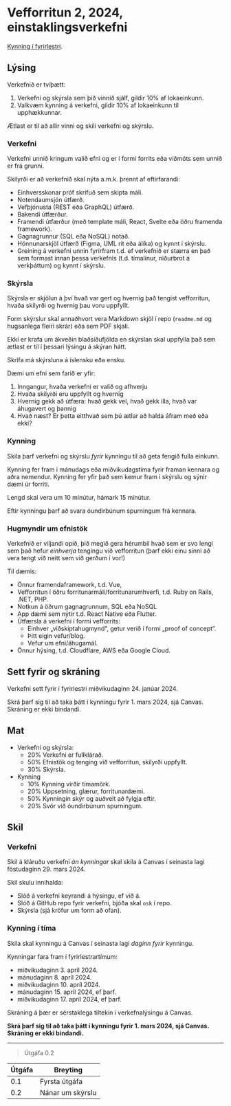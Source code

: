 # Vefforritun 2, 2024, einstaklingsverkefni

[Kynning í fyrirlestri](https://youtu.be/xC0uXvLa9DE).

## Lýsing

Verkefnið er tvíþætt:

1. Verkefni og skýrsla sem þið vinnið sjálf, gildir 10% af lokaeinkunn.
2. Valkvæm kynning á verkefni, gildir 10% af lokaeinkunn til upphækkunnar.

Ætlast er til að allir vinni og skili verkefni og skýrslu.

### Verkefni

Verkefni unnið kringum valið efni og er í formi forrits eða viðmóts sem unnið er frá grunni.

Skilyrði er að verkefnið skal nýta a.m.k. þrennt af eftirfarandi:

- Einhversskonar próf skrifuð sem skipta máli.
- Notendaumsjón útfærð.
- Vefþjónusta (REST eða GraphQL) útfærð.
- Bakendi útfærður.
- Framendi útfærður (með template máli, React, Svelte eða öðru framenda framework).
- Gagnagrunnur (SQL eða NoSQL) notað.
- Hönnunarskjöl útfærð (Figma, UML rit eða álíka) og kynnt í skýrslu.
- Greining á verkefni unnin fyrirfram t.d. ef verkefnið er stærra en það sem formast innan þessa verkefnis (t.d. tímalínur, niðurbrot á verkþáttum) og kynnt í skýrslu.

### Skýrsla

Skýrsla er skjölun á því hvað var gert og hvernig það tengist vefforritun, hvaða skilyrði og hvernig þau voru uppfyllt.

Form skýrslur skal annaðhvort vera Markdown skjöl í repo (`readme.md` og hugsanlega fleiri skrár) eða sem PDF skjali.

Ekki er krafa um ákveðin blaðsíðufjölda en skýrslan skal uppfylla það sem ætlast er til í þessari lýsingu á skýran hátt.

Skrifa má skýrsluna á íslensku eða ensku.

Dæmi um efni sem farið er yfir:

1. Inngangur, hvaða verkefni er valið og afhverju
2. Hvaða skilyrði eru uppfyllt og hvernig
3. Hvernig gekk að útfæra: hvað gekk vel, hvað gekk illa, hvað var áhugavert og þannig
4. Hvað næst? Er þetta eitthvað sem þú ætlar að halda áfram með eða ekki?

### Kynning

Skila þarf verkefni og skýrslu _fyrir_ kynningu til að geta fengið fulla einkunn.

Kynning fer fram í mánudags eða miðvikudagstíma fyrir framan kennara og aðra nemendur. Kynning fer yfir það sem kemur fram í skýrslu og sýnir dæmi úr forriti.

Lengd skal vera um 10 mínútur, hámark 15 mínútur.

Eftir kynningu þarf að svara óundirbúnum spurningum frá kennara.

### Hugmyndir um efnistök

Verkefnið er viljandi opið, þið megið gera hérumbil hvað sem er svo lengi sem það hefur _einhverja_ tengingu við vefforritun (þarf ekki einu sinni að vera tengt við neitt sem við gerðum í vor!)

Til dæmis:

- Önnur framendaframework, t.d. Vue,
- Vefforritun í öðru forritunarmáli/forritunarumhverfi, t.d. Ruby on Rails, .NET, PHP.
- Notkun á öðrum gagnagrunnum, SQL eða NoSQL
- App dæmi sem nýtir t.d. React Native eða Flutter.
- Útfærsla á verkefni í formi vefforrits:
  - Einhver „viðskiptahugmynd“, getur verið í formi „proof of concept“.
  - Þitt eigin vefur/blog.
  - Vefur um efni/áhugamál.
- Önnur hýsing, t.d. Cloudflare, AWS eða Google Cloud.

## Sett fyrir og skráning

Verkefni sett fyrir í fyrirlestri miðvikudaginn 24. janúar 2024.

Skrá þarf sig til að taka þátt í kynningu fyrir 1. mars 2024, sjá Canvas. Skráning er ekki bindandi.

## Mat

- Verkefni og skýrsla:
  - 20% Verkefni er fullklárað.
  - 50% Efnistök og tenging við vefforritun, skilyrði uppfyllt.
  - 30% Skýrsla.
- Kynning
  - 10% Kynning virðir tímamörk.
  - 20% Uppsetning, glærur, forritunardæmi.
  - 50% Kynningin skýr og auðvelt að fylgja eftir.
  - 20% Svör við óundirbúnum spurningum.

## Skil

### Verkefni

Skil á kláruðu verkefni _án kynningar_ skal skila á Canvas í seinasta lagi föstudaginn 29. mars 2024.

Skil skulu innihalda:

- Slóð á verkefni keyrandi á hýsingu, ef við á.
- Slóð á GitHub repo fyrir verkefni, bjóða skal `osk` í repo.
- Skýrsla (sjá kröfur um form að ofan).

### Kynning í tíma

Skila skal kynningu á Canvas í seinasta lagi _daginn fyrir_ kynningu.

Kynningar fara fram í fyrirlestrartímum:

- miðvikudaginn 3. apríl 2024.
- mánudaginn 8. apríl 2024.
- miðvikudaginn 10. apríl 2024.
- mánudaginn 15. apríl 2024, ef þarf.
- miðvikudaginn 17. apríl 2024, ef þarf.

Skráning á þær er sérstaklega tiltekin í verkefnalýsingu á Canvas.

**Skrá þarf sig til að taka þátt í kynningu fyrir 1. mars 2024, sjá Canvas. Skráning er ekki bindandi.**

---

> Útgáfa 0.2

| Útgáfa | Breyting      |
| ------ | ------------- |
| 0.1    | Fyrsta útgáfa |
| 0.2    | Nánar um skýrslu |
